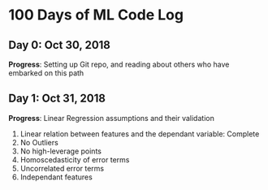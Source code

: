 # 100 Days of ML Code Log

## Day 0: Oct 30, 2018 

**Progress**: Setting up Git repo, and reading about others who have embarked on this path

## Day 1: Oct 31, 2018

**Progress**: Linear Regression assumptions and their validation
1. Linear relation between features and the dependant variable: Complete
2. No Outliers
3. No high-leverage points
4. Homoscedasticity of error terms
5. Uncorrelated error terms
6. Independant features
